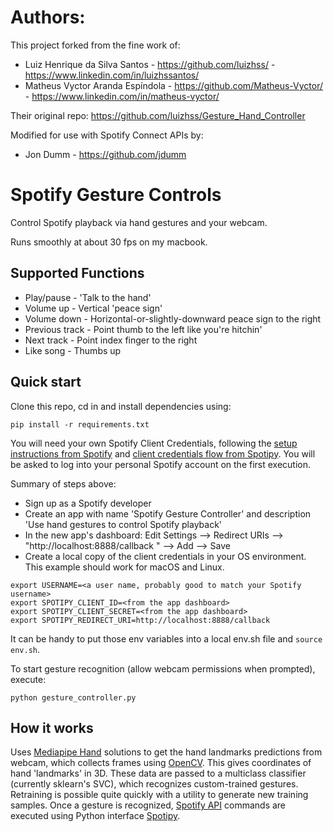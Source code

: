 # Authors:

This project forked from the fine work of:
* Luiz Henrique da Silva Santos - https://github.com/luizhss/ - https://www.linkedin.com/in/luizhssantos/
* Matheus Vyctor Aranda Espíndola - https://github.com/Matheus-Vyctor/ - https://www.linkedin.com/in/matheus-vyctor/

Their original repo: https://github.com/luizhss/Gesture_Hand_Controller

Modified for use with Spotify Connect APIs by:
* Jon Dumm - https://github.com/jdumm

# Spotify Gesture Controls
Control Spotify playback via hand gestures and your webcam.  

Runs smoothly at about 30 fps on my macbook. 


## Supported Functions

* Play/pause - 'Talk to the hand'
* Volume up - Vertical 'peace sign'
* Volume down - Horizontal-or-slightly-downward peace sign to the right
* Previous track - Point thumb to the left like you're hitchin'
* Next track - Point index finger to the right
* Like song - Thumbs up

## Quick start

Clone this repo, cd in and install dependencies using:
```
pip install -r requirements.txt
```

You will need your own Spotify Client Credentials, following the [setup instructions from
 Spotify](https://developer.spotify.com/documentation/web-api/quick-start/)
and [client credentials flow from Spotipy](https://spotipy.readthedocs.io/en/2.18.0/#client-credentials-flow).
You will be asked to log into your personal Spotify account on the first execution.  

Summary of steps above: 
* Sign up as a Spotify developer
* Create an app with name 'Spotify Gesture Controller' and description 'Use hand gestures to
 control Spotify playback' 
* In the new app's dashboard: Edit Settings --> Redirect URIs --> "http://localhost:8888/callback
" --> Add --> Save
* Create a local copy of the client credentials in your OS environment.  This example should work
 for macOS and Linux.  
```
export USERNAME=<a user name, probably good to match your Spotify username>
export SPOTIPY_CLIENT_ID=<from the app dashboard>
export SPOTIPY_CLIENT_SECRET=<from the app dashboard>
export SPOTIPY_REDIRECT_URI=http://localhost:8888/callback
```
It can be handy to put those env variables into a local env.sh file and `source env.sh`.

To start gesture recognition (allow webcam permissions when prompted), execute:
```
python gesture_controller.py
```

## How it works
Uses [Mediapipe Hand](https://google.github.io/mediapipe/solutions/hands) solutions to get the hand 
landmarks predictions from webcam, which collects frames using [OpenCV](https://opencv.org/). 
This gives coordinates of hand 'landmarks' in 3D.  These data are passed to a multiclass
classifier (currently sklearn's SVC), which recognizes custom-trained gestures.  Retraining is
 possible quite quickly with a utility to generate new training samples.  Once a gesture
is recognized, [Spotify API](https://developer.spotify.com/documentation/web-api/quick-start/) 
commands are executed using Python interface [Spotipy](https://spotipy.readthedocs.io/en/2.18.0/). 

